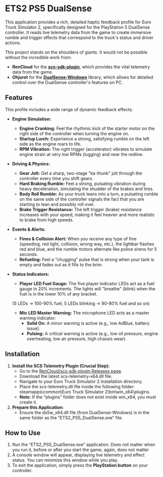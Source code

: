 # **ETS2 PS5 DualSense**

This application provides a rich, detailed haptic feedback profile for Euro Truck Simulator 2, specifically designed for the PlayStation 5 DualSense controller. It reads live telemetry data from the game to create immersive rumble and trigger effects that correspond to the truck's status and driver actions.

This project stands on the shoulders of giants. It would not be possible without the incredible work from:

* **RenCloud** for the [**scs-sdk-plugin**](https://github.com/RenCloud/scs-sdk-plugin), which provides the vital telemetry data from the game.  
* **Ohjurot** for the [**DualSense-Windows**](https://github.com/Ohjurot/DualSense-Windows) library, which allows for detailed control over the DualSense controller's features on PC.

## **Features**

This profile includes a wide range of dynamic feedback effects:

* **Engine Simulation:**  
  * **Engine Cranking:** Feel the rhythmic kick of the starter motor on the right side of the controller when turning the engine on.  
  * **Startup Lurch:** Experience a strong, satisfying rumble on the left side as the engine roars to life.  
  * **RPM Vibration:** The right trigger (accelerator) vibrates to simulate engine strain at very low RPMs (lugging) and near the redline.  
* **Driving & Physics:**  
  * **Gear Jolt:** Get a sharp, two-stage "ka-thunk" jolt through the controller every time you shift gears.  
  * **Hard Braking Rumble:** Feel a strong, pulsating vibration during heavy deceleration, simulating the shudder of the brakes and tires.  
  * **Body Roll Rumble:** As your truck leans into a turn, a pulsating rumble on the same side of the controller signals the fact that you are starting to lean and possibly roll over.  
  * **Brake Trigger Resistance:** The left trigger (brake) resistance increases with your speed, making it feel heavier and more realistic to brake from high speeds.  
* **Events & Alerts:**  
  * **Fines & Collision Alert:** When you receive any type of fine (speeding, red light, collision, wrong way, etc.), the lightbar flashes red and blue, and the rumble motors alternate like police sirens for 5 seconds.  
  * **Refueling:** Feel a "chugging" pulse that is strong when your tank is empty and fades out as it fills to the brim.  
* **Status Indicators:**  
  * **Player LED Fuel Gauge:** The five player indicator LEDs act as a fuel gauge in 20% increments. The lights will "breathe" (blink) when the fuel is in the lower 10% of any bracket.

  (5 LEDs \-\> 100-90% fuel, 5 LEDs blinking \-\> 90-80% fuel and so on)

  * **Mic LED Master Warning:** The microphone LED acts as a master warning indicator:  
    * **Solid On:** A minor warning is active (e.g., low AdBlue, battery issue).  
    * **Pulsing:** A critical warning is active (e.g., low oil pressure, engine overheating, low air pressure, high chassis wear).

## **Installation**

1. **Install the SCS Telemetry Plugin (Crucial Step):**  
   * Go to the [RenCloud/scs-sdk-plugin Releases page](https://github.com/RenCloud/scs-sdk-plugin/releases).  
   * Download the latest scs-telemetry-x64.dll file.  
   * Navigate to your Euro Truck Simulator 2 installation directory.  
   * Place the scs-telemetry.dll file inside the following folder: steamapps\\common\\Euro Truck Simulator 2\\bin\\win\_x64\\plugins.  
   * **Note:** If the “plugins” folder does not exist inside win\_x64, you must create it.  
2. **Prepare this Application:**  
   * Ensure the ds5w\_x64.dll file (from DualSense-Windows) is in the same folder as the “ETS2\_PS5\_DualSense.exe” file.

## **How to Use**

1. Run the “ETS2\_PS5\_DualSense.exe” application. Does not matter when you run it, before or after you start the game, again, does not matter  
2. A console window will appear, displaying live telemetry and effect status. You can minimize this window while you play.  
3. To exit the application, simply press the **PlayStation button** on your controller.
